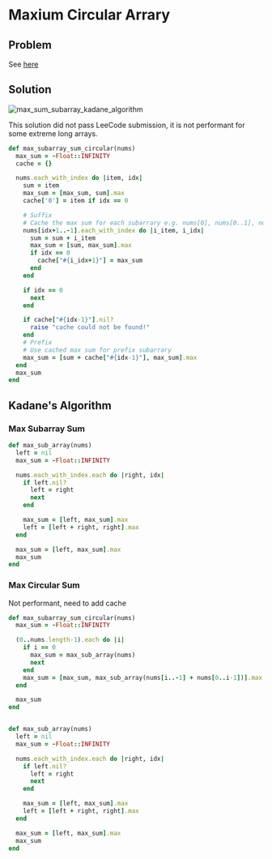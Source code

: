 # Maxium Circular Arrary

## Problem
See [here](https://leetcode.com/problems/maximum-sum-circular-subarray)

## Solution

![max_sum_subarray_kadane_algorithm](https://user-images.githubusercontent.com/6025823/216786829-09b60175-dbf9-4d9c-8cd6-692fbab30e12.png)


This solution did not pass LeeCode submission, it is not performant for some extreme long arrays.
```ruby
def max_subarray_sum_circular(nums)
  max_sum = -Float::INFINITY
  cache = {}

  nums.each_with_index do |item, idx|
    sum = item
    max_sum = [max_sum, sum].max
    cache['0'] = item if idx == 0

    # Suffix
    # Cache the max sum for each subarrary e.g. nums[0], nums[0..1], nums[0..2], ... nums[0..n]
    nums[idx+1..-1].each_with_index do |i_item, i_idx|
      sum = sum + i_item
      max_sum = [sum, max_sum].max
      if idx == 0
        cache["#{i_idx+1}"] = max_sum
      end
    end

    if idx == 0
      next
    end

    if cache["#{idx-1}"].nil?
      raise "cache could not be found!"
    end
    # Prefix
    # Use cached max sum for prefix subarrary
    max_sum = [sum + cache["#{idx-1}"], max_sum].max
  end
  max_sum
end
```

## Kadane's Algorithm

### Max Subarray Sum
```ruby
def max_sub_array(nums)
  left = nil
  max_sum = -Float::INFINITY

  nums.each_with_index.each do |right, idx|
    if left.nil?
      left = right
      next
    end

    max_sum = [left, max_sum].max
    left = [left + right, right].max
  end

  max_sum = [left, max_sum].max
  max_sum
end
```

### Max Circular Sum
Not performant, need to add cache
```ruby
def max_subarray_sum_circular(nums)
  max_sum = -Float::INFINITY

  (0..nums.length-1).each do |i|
    if i == 0
      max_sum = max_sub_array(nums)
      next
    end
    max_sum = [max_sum, max_sub_array(nums[i..-1] + nums[0..i-1])].max
  end

  max_sum
end


def max_sub_array(nums)
  left = nil
  max_sum = -Float::INFINITY

  nums.each_with_index.each do |right, idx|
    if left.nil?
      left = right
      next
    end

    max_sum = [left, max_sum].max
    left = [left + right, right].max
  end

  max_sum = [left, max_sum].max
  max_sum
end
```

